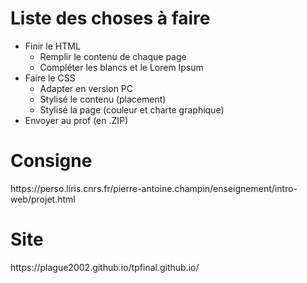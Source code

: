 <h1>Liste des choses à faire</h1>
<ul>
  <li>Finir le HTML
    <ul>
      <li>Remplir le contenu de chaque page</li>
      <li>Compléter les blancs et le Lorem Ipsum</li>
    </ul>
  </li>
  <li>Faire le CSS
    <ul>
      <li>Adapter en version PC</li>
      <li>Stylisé le contenu (placement)</li>
      <li>Stylisé la page (couleur et charte graphique)</li>
    </ul>
  </li>
  <li>Envoyer au prof (en .ZIP)</li>
</ul>
<h1>Consigne</h1>
https://perso.liris.cnrs.fr/pierre-antoine.champin/enseignement/intro-web/projet.html
<h1>Site</h1>
https://plague2002.github.io/tpfinal.github.io/
